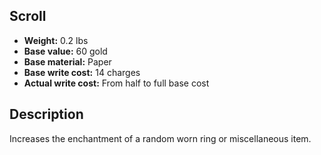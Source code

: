 ## Scroll
- **Weight:** 0.2 lbs
- **Base value:** 60 gold
- **Base material:** Paper
- **Base write cost:** 14 charges
- **Actual write cost:** From half to full base cost
## Description
Increases the enchantment of a random worn ring or miscellaneous item.
